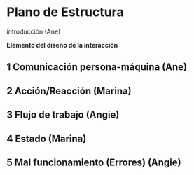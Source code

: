 # Plano de Estructura
introducción (Ane)

**Elemento del diseño de la interacción** 

## 1 Comunicación persona-máquina (Ane)

## 2 Acción/Reacción (Marina)

## 3 Flujo de trabajo (Angie)

## 4 Estado (Marina)

## 5 Mal funcionamiento (Errores) (Angie)